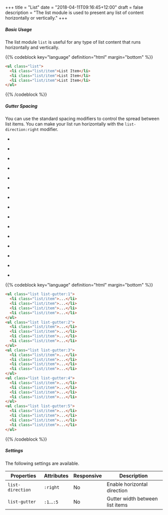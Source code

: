 +++
title = "List"
date = "2018-04-11T09:16:45+12:00"
draft = false
description = "The list module is used to present any list of content horizontally or vertically."
+++

##### Basic Usage

The list module `list` is useful for any type of list content that runs horizontally and vertically.

{{% codeblock key="language" definition="html" margin="bottom" %}}
```html
<ul class="list">
  <li class="list/item">List Item</li>
  <li class="list/item">List Item</li>
  <li class="list/item">List Item</li>
</ul>
```
{{% /codeblock %}}

##### Gutter Spacing

You can use the standard spacing modifiers to control the spread between list items. You can make your list run horizontally with the `list-direction:right` modifier.

<ul class="list list-gutter:1 list-direction:right margin-bottom:2">
  <li class="list/item">
    <div class="padding:2 border-style:radius fill:primary">
    </div>
  </li>
  <li class="list/item">
    <div class="padding:2 border-style:radius fill:primary">
    </div>
  </li>
  <li class="list/item">
    <div class="padding:2 border-style:radius fill:primary">
    </div>
  </li>
</ul>

<ul class="list list-gutter:2 list-direction:right margin-bottom:2">
  <li class="list/item">
    <div class="padding:2 border-style:radius fill:primary">
    </div>
  </li>
  <li class="list/item">
    <div class="padding:2 border-style:radius fill:primary">
    </div>
  </li>
  <li class="list/item">
    <div class="padding:2 border-style:radius fill:primary">
    </div>
  </li>
</ul>

<ul class="list list-gutter:3 list-direction:right margin-bottom:2">
  <li class="list/item">
    <div class="padding:2 border-style:radius fill:primary">
    </div>
  </li>
  <li class="list/item">
    <div class="padding:2 border-style:radius fill:primary">
    </div>
  </li>
  <li class="list/item">
    <div class="padding:2 border-style:radius fill:primary">
    </div>
  </li>
</ul>

<ul class="list list-gutter:4 list-direction:right margin-bottom:2">
  <li class="list/item">
    <div class="padding:2 border-style:radius fill:primary">
    </div>
  </li>
  <li class="list/item">
    <div class="padding:2 border-style:radius fill:primary">
    </div>
  </li>
  <li class="list/item">
    <div class="padding:2 border-style:radius fill:primary">
    </div>
  </li>
</ul>

<ul class="list list-gutter:5 list-direction:right margin-bottom:2">
  <li class="list/item">
    <div class="padding:2 border-style:radius fill:primary">
    </div>
  </li>
  <li class="list/item">
    <div class="padding:2 border-style:radius fill:primary">
    </div>
  </li>
  <li class="list/item">
    <div class="padding:2 border-style:radius fill:primary">
    </div>
  </li>
</ul>


{{% codeblock key="language" definition="html" margin="bottom" %}}
```html
<ul class="list list-gutter:1">
  <li class="list/item">...</li>
  <li class="list/item">...</li>
  <li class="list/item">...</li>
  <li class="list/item">...</li>
</ul>
<ul class="list list-gutter:2">
  <li class="list/item">...</li>
  <li class="list/item">...</li>
  <li class="list/item">...</li>
  <li class="list/item">...</li>
</ul>
<ul class="list list-gutter:3">
  <li class="list/item">...</li>
  <li class="list/item">...</li>
  <li class="list/item">...</li>
  <li class="list/item">...</li>
</ul>
<ul class="list list-gutter:4">
  <li class="list/item">...</li>
  <li class="list/item">...</li>
  <li class="list/item">...</li>
  <li class="list/item">...</li>
</ul>
<ul class="list list-gutter:5">
  <li class="list/item">...</li>
  <li class="list/item">...</li>
  <li class="list/item">...</li>
  <li class="list/item">...</li>
</ul>
```
{{% /codeblock %}}

##### Settings

The following settings are available.

<table class="table table:fluid table:pile">
  <thead>
    <tr>
      <th>
        Properties
      </th>
      <th>
        Attributes
      </th>
      <th>
        Responsive
      </th>
      <th>
        Description
      </th>
    </tr>
  </thead>

  <tr>
    <td data-label="Properties">
      <code>list-direction</code>
    </td>
    <td data-label="Attributes">
      <code>:right</code>
    </td>
    <td data-label="Responsive">
      No
    </td>
    <td class="row:reverse">
      Enable horizontal direction
    </td>
  </tr>
  <tr>
    <td data-label="Properties">
      <code>list-gutter</code>
    </td>
    <td data-label="Attributes">
      <code>:1</code>...<code>:5</code>
    </td>
    <td data-label="Responsive">
      No
    </td>
    <td class="row:reverse">
      Gutter width between list items
    </td>
  </tr>
</table>
